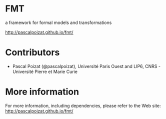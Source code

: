 FMT
===

a framework for formal models and transformations

http://pascalpoizat.github.io/fmt/

Contributors
============

- Pascal Poizat (@pascalpoizat), Université Paris Ouest and LIP6, CNRS - Université Pierre et Marie Curie

More information
================

For more information, including dependencies, please refer to the Web site: http://pascalpoizat.github.io/fmt/

